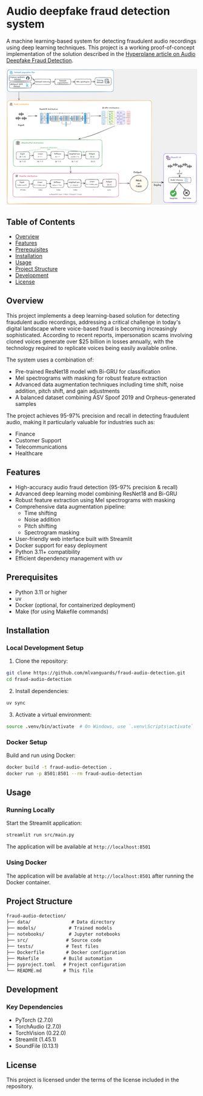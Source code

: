 # Audio deepfake fraud detection system

A machine learning-based system for detecting fraudulent audio recordings using deep learning techniques. This project is a working proof-of-concept implementation of the solution described in the [Hyperplane article on Audio Deepfake Fraud Detection](https://thehyperplane.substack.com/p/audio-deepfake-fraud-detection-system).

![title](images/Audio%20deepfake%20fraud%20detection%20system.png)

## Table of Contents
- [Overview](#overview)
- [Features](#features)
- [Prerequisites](#prerequisites)
- [Installation](#installation)
- [Usage](#usage)
- [Project Structure](#project-structure)
- [Development](#development)
- [License](#license)

## Overview

This project implements a deep learning-based solution for detecting fraudulent audio recordings, addressing a critical challenge in today's digital landscape where voice-based fraud is becoming increasingly sophisticated. According to recent reports, impersonation scams involving cloned voices generate over $25 billion in losses annually, with the technology required to replicate voices being easily available online.

The system uses a combination of:
- Pre-trained ResNet18 model with Bi-GRU for classification
- Mel spectrograms with masking for robust feature extraction
- Advanced data augmentation techniques including time shift, noise addition, pitch shift, and gain adjustments
- A balanced dataset combining ASV Spoof 2019 and Orpheus-generated samples

The project achieves 95-97% precision and recall in detecting fraudulent audio, making it particularly valuable for industries such as:
- Finance
- Customer Support
- Telecommunications
- Healthcare

## Features

- High-accuracy audio fraud detection (95-97% precision & recall)
- Advanced deep learning model combining ResNet18 and Bi-GRU
- Robust feature extraction using Mel spectrograms with masking
- Comprehensive data augmentation pipeline:
  - Time shifting
  - Noise addition
  - Pitch shifting
  - Spectrogram masking
- User-friendly web interface built with Streamlit
- Docker support for easy deployment
- Python 3.11+ compatibility
- Efficient dependency management with uv

## Prerequisites

- Python 3.11 or higher
- uv
- Docker (optional, for containerized deployment)
- Make (for using Makefile commands)

## Installation

### Local Development Setup

1. Clone the repository:
```bash
git clone https://github.com/mlvanguards/fraud-audio-detection.git
cd fraud-audio-detection
```

2. Install dependencies:
```bash
uv sync
```

3. Activate a virtual environment:
```bash
source .venv/bin/activate  # On Windows, use `.venv\Scripts\activate`
```

### Docker Setup

Build and run using Docker:
```bash
docker build -t fraud-audio-detection .
docker run -p 8501:8501 --rm fraud-audio-detection
```

## Usage

### Running Locally

Start the Streamlit application:
```bash
streamlit run src/main.py
```

The application will be available at `http://localhost:8501`

### Using Docker

The application will be available at `http://localhost:8501` after running the Docker container.

## Project Structure

```
fraud-audio-detection/
├── data/               # Data directory
├── models/            # Trained models
├── notebooks/         # Jupyter notebooks
├── src/              # Source code
├── tests/            # Test files
├── Dockerfile        # Docker configuration
├── Makefile         # Build automation
├── pyproject.toml   # Project configuration
└── README.md        # This file
```

## Development

### Key Dependencies

- PyTorch (2.7.0)
- TorchAudio (2.7.0)
- TorchVision (0.22.0)
- Streamlit (1.45.1)
- SoundFile (0.13.1)


## License

This project is licensed under the terms of the license included in the repository.